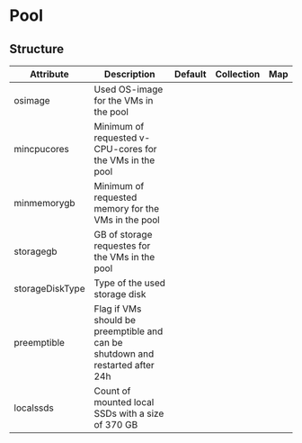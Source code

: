 # Pool 
 

## Structure 
 

| Attribute       | Description                                                                    | Default | Collection | Map  |
| --------------- | ------------------------------------------------------------------------------ | ------- | ---------- | ---  |
| osimage         | Used OS-image for the VMs in the pool                                          |         |            |      |
| mincpucores     | Minimum of requested v-CPU-cores for the VMs in the pool                       |         |            |      |
| minmemorygb     | Minimum of requested memory for the VMs in the pool                            |         |            |      |
| storagegb       | GB of storage requestes for the VMs in the pool                                |         |            |      |
| storageDiskType | Type of the used storage disk                                                  |         |            |      |
| preemptible     | Flag if VMs should be preemptible and can be shutdown and restarted after 24h  |         |            |      |
| localssds       | Count of mounted local SSDs with a size of 370 GB                              |         |            |      |